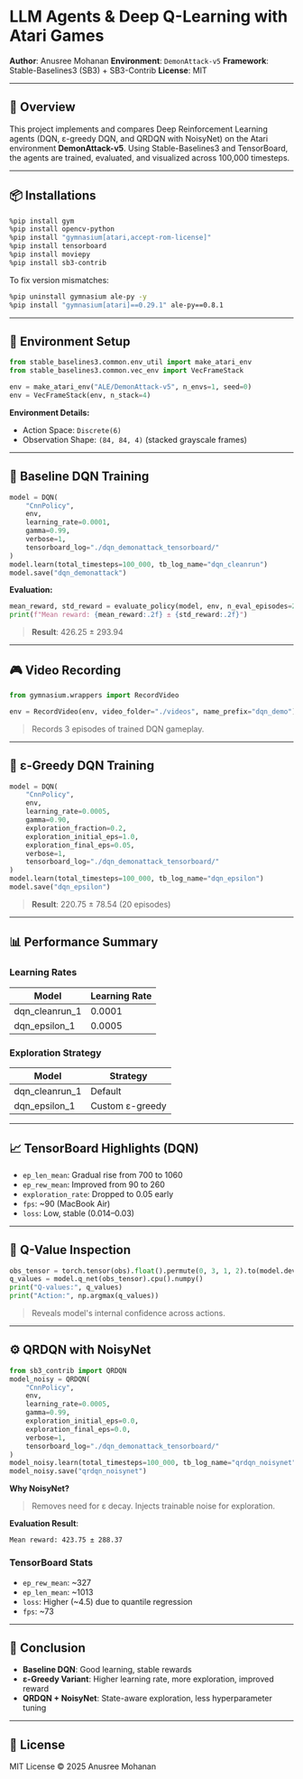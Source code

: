 # LLM Agents & Deep Q-Learning with Atari Games

**Author**: Anusree Mohanan
**Environment**: `DemonAttack-v5`
**Framework**: Stable-Baselines3 (SB3) + SB3-Contrib
**License**: MIT

---

## 🚀 Overview

This project implements and compares Deep Reinforcement Learning agents (DQN, ε-greedy DQN, and QRDQN with NoisyNet) on the Atari environment **DemonAttack-v5**. Using Stable-Baselines3 and TensorBoard, the agents are trained, evaluated, and visualized across 100,000 timesteps.

---

## 📦 Installations

```bash
%pip install gym
%pip install opencv-python
%pip install "gymnasium[atari,accept-rom-license]"
%pip install tensorboard
%pip install moviepy
%pip install sb3-contrib
```

To fix version mismatches:

```bash
%pip uninstall gymnasium ale-py -y
%pip install "gymnasium[atari]==0.29.1" ale-py==0.8.1
```

---

## 🧠 Environment Setup

```python
from stable_baselines3.common.env_util import make_atari_env
from stable_baselines3.common.vec_env import VecFrameStack

env = make_atari_env("ALE/DemonAttack-v5", n_envs=1, seed=0)
env = VecFrameStack(env, n_stack=4)
```

**Environment Details:**

* Action Space: `Discrete(6)`
* Observation Shape: `(84, 84, 4)` (stacked grayscale frames)

---

## 🧪 Baseline DQN Training

```python
model = DQN(
    "CnnPolicy",
    env,
    learning_rate=0.0001,
    gamma=0.99,
    verbose=1,
    tensorboard_log="./dqn_demonattack_tensorboard/"
)
model.learn(total_timesteps=100_000, tb_log_name="dqn_cleanrun")
model.save("dqn_demonattack")
```

**Evaluation:**

```python
mean_reward, std_reward = evaluate_policy(model, env, n_eval_episodes=20)
print(f"Mean reward: {mean_reward:.2f} ± {std_reward:.2f}")
```

> **Result**: 426.25 ± 293.94

---

## 🎮 Video Recording

```python
from gymnasium.wrappers import RecordVideo

env = RecordVideo(env, video_folder="./videos", name_prefix="dqn_demo")
```

> Records 3 episodes of trained DQN gameplay.

---

## 🧪 ε-Greedy DQN Training

```python
model = DQN(
    "CnnPolicy",
    env,
    learning_rate=0.0005,
    gamma=0.90,
    exploration_fraction=0.2,
    exploration_initial_eps=1.0,
    exploration_final_eps=0.05,
    verbose=1,
    tensorboard_log="./dqn_demonattack_tensorboard/"
)
model.learn(total_timesteps=100_000, tb_log_name="dqn_epsilon")
model.save("dqn_epsilon")
```

> **Result**: 220.75 ± 78.54 (20 episodes)

---

## 📊 Performance Summary

### Learning Rates

| Model            | Learning Rate |
| ---------------- | ------------- |
| dqn\_cleanrun\_1 | 0.0001        |
| dqn\_epsilon\_1  | 0.0005        |

### Exploration Strategy

| Model            | Strategy        |
| ---------------- | --------------- |
| dqn\_cleanrun\_1 | Default         |
| dqn\_epsilon\_1  | Custom ε-greedy |

---

## 📈 TensorBoard Highlights (DQN)

* `ep_len_mean`: Gradual rise from 700 to 1060
* `ep_rew_mean`: Improved from 90 to 260
* `exploration_rate`: Dropped to 0.05 early
* `fps`: \~90 (MacBook Air)
* `loss`: Low, stable (0.014–0.03)

---

## 🔬 Q-Value Inspection

```python
obs_tensor = torch.tensor(obs).float().permute(0, 3, 1, 2).to(model.device)
q_values = model.q_net(obs_tensor).cpu().numpy()
print("Q-values:", q_values)
print("Action:", np.argmax(q_values))
```

> Reveals model's internal confidence across actions.

---

## ⚙ QRDQN with NoisyNet

```python
from sb3_contrib import QRDQN
model_noisy = QRDQN(
    "CnnPolicy",
    env,
    learning_rate=0.0005,
    gamma=0.99,
    exploration_initial_eps=0.0,
    exploration_final_eps=0.0,
    verbose=1,
    tensorboard_log="./dqn_demonattack_tensorboard/"
)
model_noisy.learn(total_timesteps=100_000, tb_log_name="qrdqn_noisynet")
model_noisy.save("qrdqn_noisynet")
```

**Why NoisyNet?**

> Removes need for ε decay. Injects trainable noise for exploration.

**Evaluation Result**:

```text
Mean reward: 423.75 ± 288.37
```

### TensorBoard Stats

* `ep_rew_mean`: \~327
* `ep_len_mean`: \~1013
* `loss`: Higher (\~4.5) due to quantile regression
* `fps`: \~73

---

## 🏁 Conclusion

* **Baseline DQN**: Good learning, stable rewards
* **ε-Greedy Variant**: Higher learning rate, more exploration, improved reward
* **QRDQN + NoisyNet**: State-aware exploration, less hyperparameter tuning

---

## 📝 License

MIT License © 2025 Anusree Mohanan
